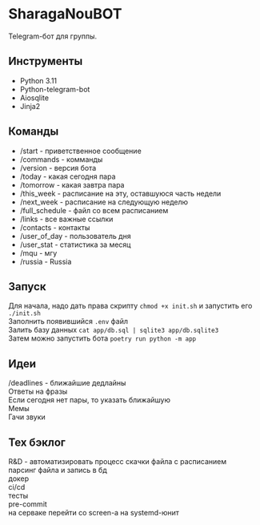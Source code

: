 # SharagaNouBOT
Telegram-бот для группы.

## Инструменты
- Python 3.11
- Python-telegram-bot
- Aiosqlite
- Jinja2

## Команды
- /start - приветственное сообщение
- /commands - комманды
- /version - версия бота
- /today - какая сегодня пара
- /tomorrow - какая завтра пара
- /this_week - расписание на эту, оставшуюся часть недели
- /next_week - расписание на следующую неделю 
- /full_schedule - файл со всем расписанием
- /links - все важные ссылки
- /contacts - контакты
- /user_of_day - пользователь дня
- /user_stat - статистика за месяц
- /mqu - мгу
- /russia - Russia<br>

## Запуск
Для начала, надо дать права скрипту `chmod +x init.sh` и запустить его `./init.sh`<br>
Заполнить появившийся `.env` файл<br>
Залить базу данных `cat app/db.sql | sqlite3 app/db.sqlite3`<br>
Затем можно запустить бота `poetry run python -m app`<br>

## Идеи
/deadlines - ближайшие дедлайны<br>
Ответы на фразы<br>
Если сегодня нет пары, то указать ближайшую<br>
Мемы<br>
Гачи звуки

## Тех бэклог
R&D - автоматизировать процесс скачки файла с расписанием<br>
парсинг файла и запись в бд<br>
докер<br>
ci/cd<br>
тесты<br>
pre-commit<br>
на серваке перейти со screen-а на systemd-юнит<br>
